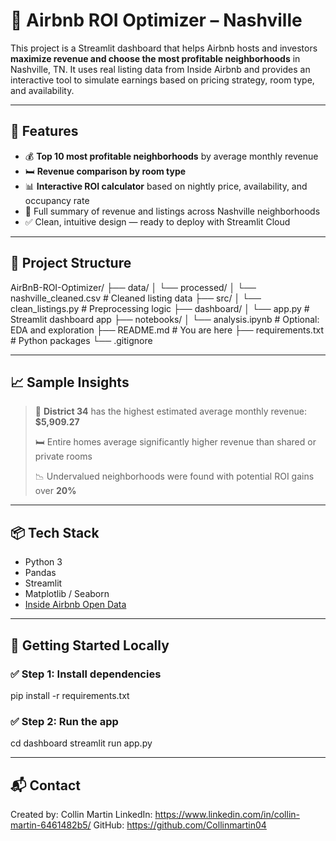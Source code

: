 # 🏡 Airbnb ROI Optimizer – Nashville

This project is a Streamlit dashboard that helps Airbnb hosts and investors **maximize revenue and choose the most profitable neighborhoods** in Nashville, TN. It uses real listing data from Inside Airbnb and provides an interactive tool to simulate earnings based on pricing strategy, room type, and availability.

---

## 🚀 Features 

- 💰 **Top 10 most profitable neighborhoods** by average monthly revenue
- 🛏️ **Revenue comparison by room type**
- 📊 **Interactive ROI calculator** based on nightly price, availability, and occupancy rate
- 📍 Full summary of revenue and listings across Nashville neighborhoods
- ✅ Clean, intuitive design — ready to deploy with Streamlit Cloud

---

## 📂 Project Structure

AirBnB-ROI-Optimizer/
├── data/
│ └── processed/
│ └── nashville_cleaned.csv # Cleaned listing data
├── src/
│ └── clean_listings.py # Preprocessing logic
├── dashboard/
│ └── app.py # Streamlit dashboard app
├── notebooks/
│ └── analysis.ipynb # Optional: EDA and exploration
├── README.md # You are here
├── requirements.txt # Python packages
└── .gitignore

---

## 📈 Sample Insights

> 🥇 **District 34** has the highest estimated average monthly revenue: **$5,909.27**
>
> 🛏️ Entire homes average significantly higher revenue than shared or private rooms
>
> 📉 Undervalued neighborhoods were found with potential ROI gains over **20%**

---

## 📦 Tech Stack

- Python 3
- Pandas
- Streamlit
- Matplotlib / Seaborn
- [Inside Airbnb Open Data](http://insideairbnb.com/)

---

## 🧪 Getting Started Locally

### ✅ Step 1: Install dependencies

pip install -r requirements.txt

### ✅ Step 2: Run the app

cd dashboard
streamlit run app.py

---

## 📬 Contact
Created by: Collin Martin 
LinkedIn: https://www.linkedin.com/in/collin-martin-6461482b5/
GitHub: https://github.com/Collinmartin04
